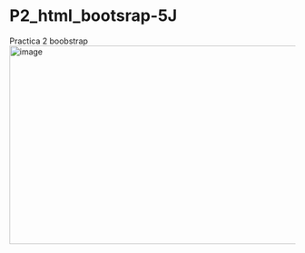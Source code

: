 # P2_html_bootsrap-5J
Practica 2 boobstrap
<img width="1086" height="350" alt="image" src="https://github.com/user-attachments/assets/16b647c1-3b88-4b21-af3e-1e888fa0904c" />
